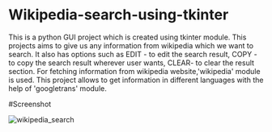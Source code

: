 # Wikipedia-search-using-tkinter

This is a python GUI project which is created using tkinter module. This projects aims to give us any information from wikipedia which we want to search. It also has options such as EDIT - to edit the search result, COPY - to copy the search result wherever user wants, CLEAR- to clear the result section. For fetching information from wikipedia website,'wikipedia' module is used. This project allows to get information in different languages with the help of 'googletrans' module.

#Screenshot

![wikipedia_search](https://github.com/Shreya-Chinchane/Wikipedia-search-using-tkinter/assets/53463113/38c56ad7-ba12-44ab-8bc5-533dd506a863)
